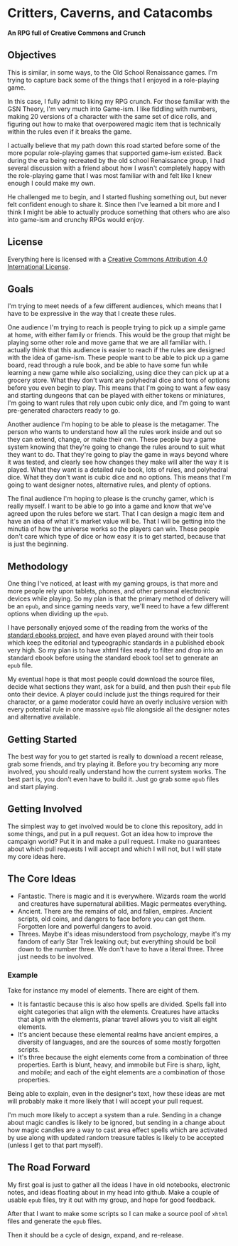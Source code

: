 # Critters, Caverns, and Catacombs

**An RPG full of Creative Commons and Crunch**

## Objectives

This is similar, in some ways, to the Old School Renaissance games. I'm trying to capture back some of the things that I enjoyed in a role-playing game.

In this case, I fully admit to liking my RPG crunch. For those familiar with the GSN Theory, I'm very much into Game-ism. I like fiddling with numbers, making 20 versions of a character with the same set of dice rolls, and figuring out how to make that overpowered magic item that is technically within the rules even if it breaks the game.

I actually believe that my path down this road started before some of the more popular role-playing games that supported game-ism existed. Back during the era being recreated by the old school Renaissance group, I had several discussion with a friend about how I wasn't completely happy with the role-playing game that I was most familiar with and felt like I knew enough I could make my own.

He challenged me to begin, and I started flushing something out, but never felt confident enough to share it. Since then I've learned a bit more and I think I might be able to actually produce something that others who are also into game-ism and crunchy RPGs would enjoy.

## License

Everything here is licensed with a [Creative Commons Attribution 4.0 International License](http://creativecommons.org/licenses/by/4.0/).

## Goals

I'm trying to meet needs of a few different audiences, which means that I have to be expressive in the way that I create these rules.

One audience I'm trying to reach is people trying to pick up a simple game at home, with either family or friends. This would be the group that might be playing some other role and move game that we are all familiar with. I actually think that this audience is easier to reach if the rules are designed with the idea of game-ism. These people want to be able to pick up a game board, read through a rule book, and be able to have some fun while learning a new game while also socializing, using dice they can pick up at a grocery store. What they don't want are polyhedral dice and tons of options before you even begin to play. This means that I'm going to want a few easy and starting dungeons that can be played with either tokens or miniatures, I'm going to want rules that rely upon cubic only dice, and I'm going to want pre-generated characters ready to go.

Another audience I'm hoping to be able to please is the metagamer. The person who wants to understand how all the rules work inside and out so they can extend, change, or make their own. These people buy a game system knowing that they're going to change the rules around to suit what they want to do. That they're going to play the game in ways beyond where it was tested, and clearly see how changes they make will alter the way it is played. What they want is a detailed rule book, lots of rules, and polyhedral dice. What they don't want is cubic dice and no options. This means that I'm going to want designer notes, alternative rules, and plenty of options.

The final audience I'm hoping to please is the crunchy gamer, which is really myself. I want to be able to go into a game and know that we've agreed upon the rules before we start. That I can design a magic item and have an idea of what it's market value will be. That I will be getting into the minutia of how the universe works so the players can win. These people don't care which type of dice or how easy it is to get started, because that is just the beginning.

## Methodology

One thing I've noticed, at least with my gaming groups, is that more and more people rely upon tablets, phones, and other personal electronic devices while playing. So my plan is that the primary method of delivery will be an `epub`, and since gaming needs vary, we'll need to have a few different options when dividing up the `epub`.

I have personally enjoyed some of the reading from the works of the [standard ebooks project](https://standardebooks.org), and have even played around with their tools which keep the editorial and typeographic standards in a published ebook very high. So my plan is to have xhtml files ready to filter and drop into an standard ebook before using the standard ebook tool set to generate an `epub` file.

My eventual hope is that most people could download the source files, decide what sections they want, ask for a build, and then push their `epub` file onto their device. A player could include just the things required for their character, or a game moderator could have an overly inclusive version with every potential rule in one massive `epub` file alongside all the designer notes and alternative available.

## Getting Started

The best way for you to get started is really to download a recent release, grab some friends, and try playing it. Before you try becoming any more involved, you should really understand how the current system works. The best part is, you don't even have to build it. Just go grab some `epub` files and start playing.

## Getting Involved

The simplest way to get involved would be to clone this repository, add in some things, and put in a pull request. Got an idea how to improve the campaign world? Put it in and make a pull request. I make no guarantees about which pull requests I will accept and which I will not, but I will state my core ideas here.

## The Core Ideas

- Fantastic. There is magic and it is everywhere. Wizards roam the world and creatures have supernatural abilities. Magic permeates everything.
- Ancient. There are the remains of old, and fallen, empires. Ancient scripts, old coins, and dangers to face before you can get them. Forgotten lore and powerful dangers to avoid.
- Threes. Maybe it's ideas misunderstood from psychology, maybe it's my fandom of early Star Trek leaking out; but everything should be boil down to the number three. We don't have to have a literal three. Three just needs to be involved.

### Example

Take for instance my model of elements. There are eight of them.
- It is fantastic because this is also how spells are divided. Spells fall into eight categories that align with the elements. Creatures have attacks that align with the elements, planar travel allows you to visit all eight elements.
- It's ancient because these elemental realms have ancient empires, a diversity of languages, and are the sources of some mostly forgotten scripts.
- It's three because the eight elements come from a combination of three properties. Earth is blunt, heavy, and immobile but Fire is sharp, light, and mobile; and each of the eight elements are a combination of those properties.

Being able to explain, even in the designer's text, how these ideas are met will probably make it more likely that I will accept your pull request.

I'm much more likely to accept a system than a rule. Sending in a change about magic candles is likely to be ignored, but sending in a change about how magic candles are a way to cast area effect spells which are activated by use along with updated random treasure tables is likely to be accepted (unless I get to that part myself).

## The Road Forward

My first goal is just to gather all the ideas I have in old notebooks, electronic notes, and ideas floating about in my head into github. Make a couple of usable `epub` files, try it out with my group, and hope for good feedback.

After that I want to make some scripts so I can make a source pool of `xhtml` files and generate the `epub` files.

Then it should be a cycle of design, expand, and re-release.
